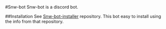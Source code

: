 #Snw-bot
Snw-bot is a discord bot.

##Installation
See [Snw-bot-installer](https://github.com/snekw/snw-bot-installer) repository.
This bot easy to install using the info from that repository.